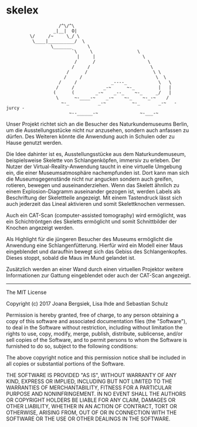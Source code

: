 # skelex

```
                    /^\/^\
                  _|__|  O|
         \/     /~     \_/ \
          \____|__________/  \
                 \_______      \
                         `\     \                 \
                           |     |                  \
                          /      /                    \
                         /     /                       \
                       /      /                         \ \
                      /     /                            \  \
                    /     /             _----_            \   \
                   /     /           _-~      ~-_         |   |
                  (      (        _-~    _--_    ~-_     _/   |
                   \      ~-____-~    _-~    ~-_    ~-_-~    /
                     ~-_           _-~          ~-_       _-~   - jurcy -
                        ~--______-~                ~-___-~
```

Unser Projekt richtet sich an die Besucher des Naturkundemuseums Berlin, um die Ausstellungsstücke nicht nur anzusehen, sondern auch anfassen zu dürfen. Des Weiteren könnte die Anwendung auch in Schulen oder zu Hause genutzt werden.

Die Idee dahinter ist es, Ausstellungsstücke aus dem Naturkundemuseum, beispielsweise Skelette von Schlangenköpfen, immersiv zu erleben. Der Nutzer der Virtual-Reality-Anwendung taucht in eine virtuelle Umgebung ein, die einer Museumsatmosphäre nachempfunden ist. Dort kann man sich die Museumsgegenstände nicht nur angucken sondern auch greifen, rotieren, bewegen und auseinanderziehen. Wenn das Skelett ähnlich zu einem Explosion-Diagramm auseinander gezogen ist, werden Labels als Beschriftung der Skelettteile angezeigt. Mit einem Tastendruck lässt sich auch jederzeit das Lineal aktivieren und somit Skelettknochen vermessen.

Auch ein CAT-Scan (computer-assisted tomography) wird ermöglicht, was ein Schichtröntgen des Skeletts ermöglicht und somit Schnittbilder der Knochen angezeigt werden.

Als Highlight für die jüngeren Besucher des Museums ermöglicht die Anwendung eine Schlangenfütterung. Hierfür wird ein Modell einer Maus eingeblendet und daraufhin bewegt sich das Gebiss des Schlangenkopfes. Dieses stoppt, sobald die Maus im Mund gelandet ist.

Zusätzlich werden an einer Wand durch einen virtuellen Projektor weitere Informationen zur Gattung eingeblendet oder auch der CAT-Scan angezeigt.

______________________________________________________________________________

The MIT License

Copyright (c) 2017 Joana Bergsiek, Lisa Ihde and Sebastian Schulz

Permission is hereby granted, free of charge, to any person obtaining a copy
of this software and associated documentation files (the "Software"), to deal
in the Software without restriction, including without limitation the rights
to use, copy, modify, merge, publish, distribute, sublicense, and/or sell
copies of the Software, and to permit persons to whom the Software is
furnished to do so, subject to the following conditions:

The above copyright notice and this permission notice shall be included in
all copies or substantial portions of the Software.

THE SOFTWARE IS PROVIDED "AS IS", WITHOUT WARRANTY OF ANY KIND, EXPRESS OR
IMPLIED, INCLUDING BUT NOT LIMITED TO THE WARRANTIES OF MERCHANTABILITY,
FITNESS FOR A PARTICULAR PURPOSE AND NONINFRINGEMENT. IN NO EVENT SHALL THE
AUTHORS OR COPYRIGHT HOLDERS BE LIABLE FOR ANY CLAIM, DAMAGES OR OTHER
LIABILITY, WHETHER IN AN ACTION OF CONTRACT, TORT OR OTHERWISE, ARISING FROM,
OUT OF OR IN CONNECTION WITH THE SOFTWARE OR THE USE OR OTHER DEALINGS IN
THE SOFTWARE.
